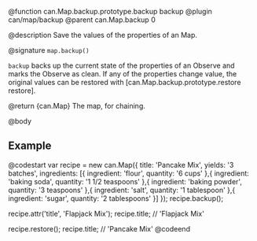 @function can.Map.backup.prototype.backup backup
@plugin can/map/backup
@parent can.Map.backup 0

@description Save the values of the properties of an Map.

@signature `map.backup()`

`backup` backs up the current state of the properties of an Observe and marks
the Observe as clean. If any of the properties change value, the original
values can be restored with [can.Map.backup.prototype.restore restore].

@return {can.Map} The map, for chaining.

@body

## Example

@codestart
var recipe = new can.Map({
title: 'Pancake Mix',
yields: '3 batches',
ingredients: [{
 ingredient: 'flour',
 quantity: '6 cups'
},{
 ingredient: 'baking soda',
 quantity: '1 1/2 teaspoons'
},{
 ingredient: 'baking powder',
 quantity: '3 teaspoons'
},{
 ingredient: 'salt',
 quantity: '1 tablespoon'
},{
 ingredient: 'sugar',
 quantity: '2 tablespoons'
}]
});
recipe.backup();

recipe.attr('title', 'Flapjack Mix');
recipe.title;     // 'Flapjack Mix'

recipe.restore();
recipe.title;     // 'Pancake Mix'
@codeend